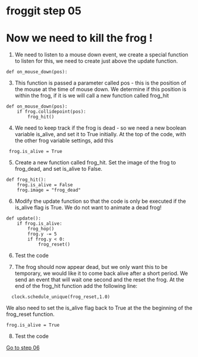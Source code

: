 # froggit step 05

# Now we need to kill the frog !
  
1. We need to listen to a mouse down event, we create a special function to listen for this, we need to create just above the update function.    

```
def on_mouse_down(pos):
```

3. This function is passed a parameter called pos - this is the position of the mouse at the time of mouse down. We determine if this position is within the frog, if it is we will call a new function called frog_hit
``` 
def on_mouse_down(pos):
    if frog.collidepoint(pos):
        frog_hit()
```
4. We need to keep track if the frog is dead - so we need a new boolean variable is_alive, and set it to True initially. At the top of the code, with the other frog variable settings, add this   
```
 frog.is_alive = True  
```
5. Create a new function called frog_hit. Set the image of the frog to frog_dead, and set is_alive to False.  
```
def frog_hit():  
    frog.is_alive = False
    frog.image = "frog_dead"
```
6. Modify the update function so that the code is only be executed if the is_alive flag is True.
We do not want to animate a dead frog!
```
def update():
    if frog.is_alive:
        frog_hop()
        frog.y -= 5
        if frog.y < 0:
            frog_reset()

```
 6. Test the code

 7. The frog should now appear dead, but we only want this to be temporary, we would like it to come back alive after a short period. We send an event that will wait one second and the reset the frog. At the end of  the frog_hit function add the following line:
```
  clock.schedule_unique(frog_reset,1.0)
```
We also need to set the is_alive flag back to True at the the beginning of the frog_reset function.  
```
frog.is_alive = True
```
8. Test the code


[Go to step 06](../step-06)




